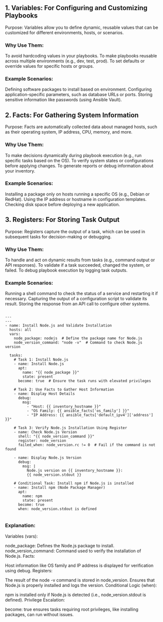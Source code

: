 ## 1. Variables: For Configuring and Customizing Playbooks
Purpose: Variables allow you to define dynamic, reusable values that can be customized for different environments, hosts, or scenarios.
### Why Use Them:
To avoid hardcoding values in your playbooks.
To make playbooks reusable across multiple environments (e.g., dev, test, prod).
To set defaults or override values for specific hosts or groups.
### Example Scenarios:
Defining software packages to install based on environment.
Configuring application-specific parameters, such as database URLs or ports.
Storing sensitive information like passwords (using Ansible Vault).

## 2. Facts: For Gathering System Information

Purpose: Facts are automatically collected data about managed hosts, such as their operating system, IP address, CPU, memory, and more.
### Why Use Them:
To make decisions dynamically during playbook execution (e.g., run specific tasks based on the OS).
To verify system states or configurations before applying changes.
To generate reports or debug information about your inventory.
### Example Scenarios:
Installing a package only on hosts running a specific OS (e.g., Debian or RedHat).
Using the IP address or hostname in configuration templates.
Checking disk space before deploying a new application.


## 3. Registers: For Storing Task Output
Purpose: Registers capture the output of a task, which can be used in subsequent tasks for decision-making or debugging.
### Why Use Them:
To handle and act on dynamic results from tasks (e.g., command output or API responses).
To validate if a task succeeded, changed the system, or failed.
To debug playbook execution by logging task outputs.
### Example Scenarios:
Running a shell command to check the status of a service and restarting it if necessary.
Capturing the output of a configuration script to validate its result.
Storing the response from an API call to configure other systems.

```

---
---
- name: Install Node.js and Validate Installation
  hosts: all
  vars:
    node_package: nodejs  # Define the package name for Node.js
    node_version_command: "node -v"  # Command to check Node.js version

  tasks:
    # Task 1: Install Node.js
    - name: Install Node.js
      apt:
        name: "{{ node_package }}"
        state: present
      become: true  # Ensure the task runs with elevated privileges

    # Task 2: Use Facts to Gather Host Information
    - name: Display Host Details
      debug:
        msg:
          - "Host: {{ inventory_hostname }}"
          - "OS Family: {{ ansible_facts['os_family'] }}"
          - "IP Address: {{ ansible_facts['default_ipv4']['address'] }}"

    # Task 3: Verify Node.js Installation Using Register
    - name: Check Node.js Version
      shell: "{{ node_version_command }}"
      register: node_version
      failed_when: node_version.rc != 0  # Fail if the command is not found

    - name: Display Node.js Version
      debug:
        msg: |
          Node.js version on {{ inventory_hostname }}:
          {{ node_version.stdout }}

    # Conditional Task: Install npm if Node.js is installed
    - name: Install npm (Node Package Manager)
      apt:
        name: npm
        state: present
      become: true
      when: node_version.stdout is defined


```

### Explanation:
Variables (vars):

node_package: Defines the Node.js package to install.
node_version_command: Command used to verify the installation of Node.js.
Facts:

Host information like OS family and IP address is displayed for verification using debug.
Registers:

The result of the node -v command is stored in node_version.
Ensures that Node.js is properly installed and logs the version.
Conditional Logic (when):

npm is installed only if Node.js is detected (i.e., node_version.stdout is defined).
Privilege Escalation:

become: true ensures tasks requiring root privileges, like installing packages, can run without issues.
